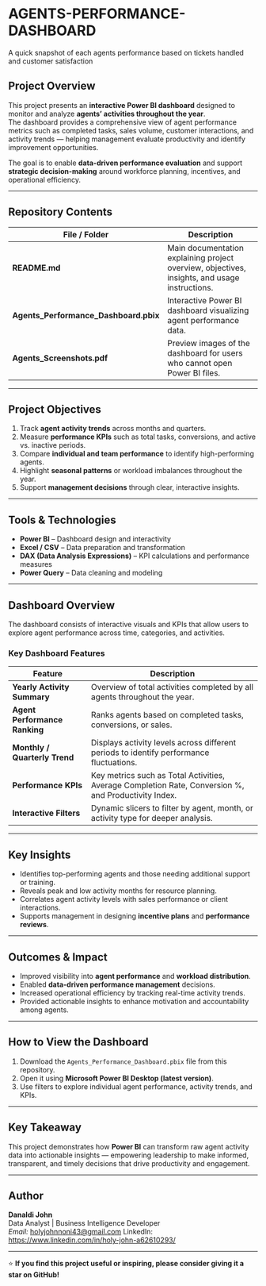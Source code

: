 # AGENTS-PERFORMANCE-DASHBOARD
A quick snapshot of each agents performance based on tickets handled and customer satisfaction

## Project Overview
This project presents an **interactive Power BI dashboard** designed to monitor and analyze **agents’ activities throughout the year**.  
The dashboard provides a comprehensive view of agent performance metrics such as completed tasks, sales volume, customer interactions, and activity trends — helping management evaluate productivity and identify improvement opportunities.

The goal is to enable **data-driven performance evaluation** and support **strategic decision-making** around workforce planning, incentives, and operational efficiency.

---

## Repository Contents

| File / Folder | Description |
|----------------|-------------|
| **README.md** | Main documentation explaining project overview, objectives, insights, and usage instructions. |
| **Agents_Performance_Dashboard.pbix** | Interactive Power BI dashboard visualizing agent performance data. |
| **Agents_Screenshots.pdf** | Preview images of the dashboard for users who cannot open Power BI files. |

---

## Project Objectives
1. Track **agent activity trends** across months and quarters.  
2. Measure **performance KPIs** such as total tasks, conversions, and active vs. inactive periods.  
3. Compare **individual and team performance** to identify high-performing agents.  
4. Highlight **seasonal patterns** or workload imbalances throughout the year.  
5. Support **management decisions** through clear, interactive insights.

---

## Tools & Technologies
- **Power BI** – Dashboard design and interactivity  
- **Excel / CSV** – Data preparation and transformation  
- **DAX (Data Analysis Expressions)** – KPI calculations and performance measures  
- **Power Query** – Data cleaning and modeling  

---

## Dashboard Overview
The dashboard consists of interactive visuals and KPIs that allow users to explore agent performance across time, categories, and activities.

### Key Dashboard Features
| Feature | Description |
|----------|-------------|
| **Yearly Activity Summary** | Overview of total activities completed by all agents throughout the year. |
| **Agent Performance Ranking** | Ranks agents based on completed tasks, conversions, or sales. |
| **Monthly / Quarterly Trend** | Displays activity levels across different periods to identify performance fluctuations. |
| **Performance KPIs** | Key metrics such as Total Activities, Average Completion Rate, Conversion %, and Productivity Index. |
| **Interactive Filters** | Dynamic slicers to filter by agent, month, or activity type for deeper analysis. |

---

## Key Insights
- Identifies top-performing agents and those needing additional support or training.  
- Reveals peak and low activity months for resource planning.  
- Correlates agent activity levels with sales performance or client interactions.  
- Supports management in designing **incentive plans** and **performance reviews**.  

---

## Outcomes & Impact
- Improved visibility into **agent performance** and **workload distribution**.  
- Enabled **data-driven performance management** decisions.  
- Increased operational efficiency by tracking real-time activity trends.  
- Provided actionable insights to enhance motivation and accountability among agents.

---

## How to View the Dashboard
1. Download the `Agents_Performance_Dashboard.pbix` file from this repository.  
2. Open it using **Microsoft Power BI Desktop (latest version)**.  
3. Use filters to explore individual agent performance, activity trends, and KPIs.

---

## Key Takeaway
This project demonstrates how **Power BI** can transform raw agent activity data into actionable insights — empowering leadership to make informed, transparent, and timely decisions that drive productivity and engagement.

---

## Author
**Danaldi John**  
Data Analyst | Business Intelligence Developer  
_Email:_ holyjohnnoni43@gmail.com 
LinkedIn: https://www.linkedin.com/in/holy-john-a62610293/

---

⭐ **If you find this project useful or inspiring, please consider giving it a star on GitHub!**
